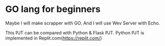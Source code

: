 # GO lang for beginners

Maybe I will make scrapper with GO. And I will use Wev Server with Echo.

This PJT can be compared with Python & Flask PJT.
Python PJT is implemented in Replit.com(https://replit.com/)
